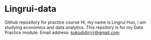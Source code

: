 # Lingrui-data
Github repository for practice course 
Hi, my name is Lingrui Huo, I am studying economics and data analytics.
This repsitory is for my Data Practice module.
Email address: kukudidirrrr@gmail.com
